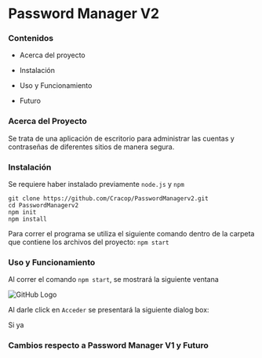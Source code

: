 # Password Manager V2

### Contenidos

- Acerca del proyecto

- Instalación

- Uso y Funcionamiento

- Futuro

### Acerca del Proyecto

Se trata de una aplicación de escritorio para administrar las cuentas y contraseñas de diferentes sitios de manera segura. 

### Instalación

Se requiere haber instalado previamente `node.js` y `npm`

```batch
git clone https://github.com/Cracop/PasswordManagerv2.git
cd PasswordManagerv2
npm init
npm install
```

Para correr el programa se utiliza el siguiente comando dentro de la carpeta que contiene los archivos del proyecto: `npm start`

### Uso y Funcionamiento

Al correr el comando `npm start`, se mostrará la siguiente ventana

<img src="file:///home/rodrigo/Desktop/Proyectos/LearningProjects/PasswordManagerv2/images/1.png" title="" alt="GitHub Logo" data-align="center">

Al darle click en `Acceder` se presentará la siguiente dialog box:



Si ya 

### Cambios respecto a Password Manager V1 y Futuro
